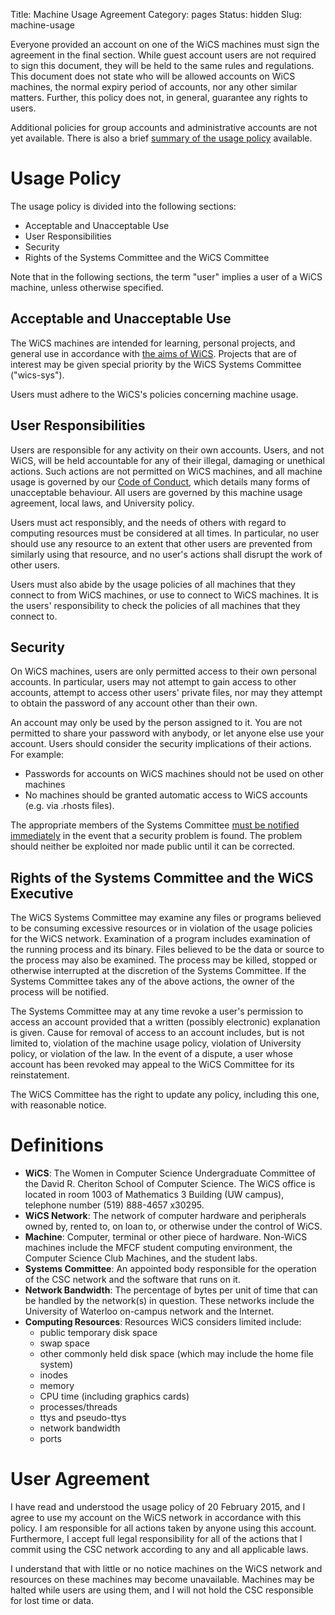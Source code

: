 Title: Machine Usage Agreement
Category: pages
Status: hidden
Slug: machine-usage


Everyone provided an account on one of the WiCS machines must sign the
agreement in the final section. While guest account users are not required to
sign this document, they will be held to the same rules and regulations. This
document does not state who will be allowed accounts on WiCS machines, the
normal expiry period of accounts, nor any other similar matters. Further, this
policy does not, in general, guarantee any rights to users.

Additional policies for group accounts and administrative accounts are not yet
available. There is also a brief [summary of the usage
policy]({filename}/pages/mua-summary.md) available.

# Usage Policy #

The usage policy is divided into the following sections:

+ Acceptable and Unacceptable Use
+ User Responsibilities
+ Security
+ Rights of the Systems Committee and the WiCS Committee

Note that in the following sections, the term "user" implies a user of a WiCS
machine, unless otherwise specified.

## Acceptable and Unacceptable Use ##

The WiCS machines are intended for learning, personal projects, and general use
in accordance with [the aims of WiCS]({filename}/pages/about.md). Projects that
are of interest may be given special priority by the WiCS Systems Committee
("wics-sys").

Users must adhere to the WiCS's policies concerning machine usage.

## User Responsibilities ##

Users are responsible for any activity on their own accounts. Users, and not
WiCS, will be held accountable for any of their illegal, damaging or unethical
actions. Such actions are not permitted on WiCS machines, and all machine usage
is governed by our [Code of Conduct]({filename}/pages/code-of-conduct.md),
which details many forms of unacceptable behaviour. All users are governed by
this machine usage agreement, local laws, and University policy.

Users must act responsibly, and the needs of others with regard to computing
resources must be considered at all times. In particular, no user should use
any resource to an extent that other users are prevented from similarly using
that resource, and no user's actions shall disrupt the work of other users.

Users must also abide by the usage policies of all machines that they connect
to from WiCS machines, or use to connect to WiCS machines. It is the users'
responsibility to check the policies of all machines that they connect to.

## Security ##

On WiCS machines, users are only permitted access to their own personal
accounts. In particular, users may not attempt to gain access to other
accounts, attempt to access other users' private files, nor may they attempt to
obtain the password of any account other than their own.

An account may only be used by the person assigned to it. You are not permitted
to share your password with anybody, or let anyone else use your account. Users
should consider the security implications of their actions. For example:

+ Passwords for accounts on WiCS machines should not be used on other machines
+ No machines should be granted automatic access to WiCS accounts (e.g. via
  .rhosts files).

The appropriate members of the Systems Committee [must be notified
immediately](mailto:wics-sys@lists.uwaterloo.ca) in the event that a security
problem is found. The problem should neither be exploited nor made public until
it can be corrected.

## Rights of the Systems Committee and the WiCS Executive ##

The WiCS Systems Committee may examine any files or programs believed to be
consuming excessive resources or in violation of the usage policies for the
WiCS network.  Examination of a program includes examination of the running
process and its binary. Files believed to be the data or source to the process
may also be examined. The process may be killed, stopped or otherwise
interrupted at the discretion of the Systems Committee. If the Systems
Committee takes any of the above actions, the owner of the process will be
notified.

The Systems Committee may at any time revoke a user's permission to access an
account provided that a written (possibly electronic) explanation is given.
Cause for removal of access to an account includes, but is not limited to,
violation of the machine usage policy, violation of University policy, or
violation of the law. In the event of a dispute, a user whose account has been
revoked may appeal to the WiCS Committee for its reinstatement.

The WiCS Committee has the right to update any policy, including this one, with
reasonable notice.

# Definitions #

+ **WiCS**: The Women in Computer Science Undergraduate Committee of the David
  R. Cheriton School of Computer Science. The WiCS office is located in room
  1003 of Mathematics 3 Building (UW campus), telephone number (519) 888-4657
  x30295.
+ **WiCS Network**: The network of computer hardware and peripherals owned by,
  rented to, on loan to, or otherwise under the control of WiCS.
+ **Machine**: Computer, terminal or other piece of hardware. Non-WiCS machines
  include the MFCF student computing environment, the Computer Science Club
  Machines, and the student labs.
+ **Systems Committee**: An appointed body responsible for the operation of the
  CSC network and the software that runs on it.
+ **Network Bandwidth**: The percentage of bytes per unit of time that can be
  handled by the network(s) in question. These networks include the University
  of Waterloo on-campus network and the Internet.
+ **Computing Resources**: Resources WiCS considers limited include:
  + public temporary disk space
  + swap space
  + other commonly held disk space (which may include the home file system)
  + inodes
  + memory
  + CPU time (including graphics cards)
  + processes/threads
  + ttys and pseudo-ttys
  + network bandwidth
  + ports

# User Agreement #

I have read and understood the usage policy of 20 February 2015, and I agree to
use my account on the WiCS network in accordance with this policy. I am
responsible for all actions taken by anyone using this account. Furthermore, I
accept full legal responsibility for all of the actions that I commit using the
CSC network according to any and all applicable laws.

I understand that with little or no notice machines on the WiCS network and
resources on these machines may become unavailable. Machines may be halted
while users are using them, and I will not hold the CSC responsible for lost
time or data.
